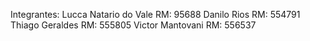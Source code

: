 Integrantes:
Lucca Natario do Vale RM: 95688
Danilo Rios RM: 554791
Thiago Geraldes RM: 555805
Victor Mantovani RM: 556537
